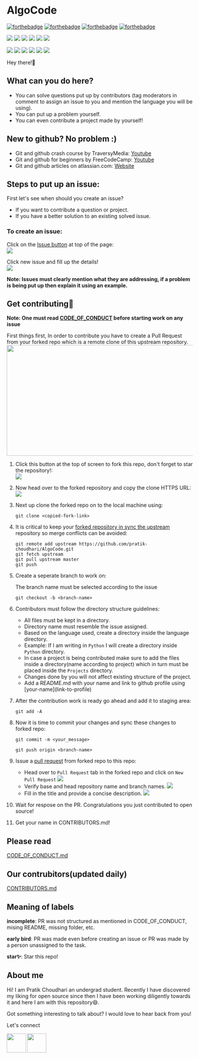 # AlgoCode
[![forthebadge](https://forthebadge.com/images/badges/built-by-developers.svg)](https://forthebadge.com)
[![forthebadge](https://forthebadge.com/images/badges/built-with-love.svg)](https://forthebadge.com)
[![forthebadge](https://forthebadge.com/images/badges/for-you.svg)](https://forthebadge.com)
[![forthebadge](https://forthebadge.com/images/badges/powered-by-coffee.svg)](https://forthebadge.com)

![](https://img.shields.io/badge/Josh-High-Red)
![](https://img.shields.io/badge/Maintained-Yes-orange)
![](https://img.shields.io/badge/PRs-Accepting-brightgreen)
![](https://img.shields.io/github/issues/pratik-choudhari/algocode)
![](https://img.shields.io/github/contributors/pratik-choudhari/algocode)
![](https://img.shields.io/github/issues-pr/pratik-choudhari/algocode)

![](https://img.shields.io/badge/Python-green)
![](https://img.shields.io/badge/Go-cyan)
![](https://img.shields.io/badge/Java-blue)
![](https://img.shields.io/badge/C-yellowgreen)
![](https://img.shields.io/badge/C++-blueviolet)
![](https://img.shields.io/badge/Js-yellow)

Hey there!👋 

## What can you do here?
* You can solve questions put up by contributors (tag moderators in comment to assign an issue to you and mention the language you will be using).
* You can put up a problem yourself.
* You can even contribute a project made by yourself!

## New to github? No problem :)
* Git and github crash course by TraversyMedia: [Youtube](https://www.youtube.com/watch?v=SWYqp7iY_Tc)
* Git and github for beginners by FreeCodeCamp: [Youtube](https://www.youtube.com/watch?v=RGOj5yH7evk)
* Git and github articles on atlassian.com: [Website](https://www.atlassian.com/git/tutorials)

## Steps to put up an issue:

First let's see when should you create an issue?
* If you want to contribute a question or project.
* If you have a better solution to an existing solved issue.

### To create an issue:

Click on the [Issue button](https://github.com/pratik-choudhari/AlgoCode/issues) at top of the page:<br>
![](images/issues1.JPG)

Click new issue and fill up the details!<br>
![](images/issues2.JPG)

__Note: Issues must clearly mention what they are addressing, if a problem is being put up then explain it using an example.__

## Get contributing🤩

__Note: One must read [CODE_OF_CONDUCT](https://github.com/pratik-choudhari/AlgoCode/blob/master/CODE_OF_CONDUCT.md) before starting work on any issue__

First things first, In order to contribute you have to create a Pull Request from your forked repo which is a remote clone of this upstream repository.<br>
<img src="images/github-fork-local-download.png" height="300" width="650" ></img>

1. Click this button at the top of screen to fork this repo, don't forget to star the repository!:<br>
    ![](images/fork_button.jpg)

2. Now head over to the forked repository and copy the clone HTTPS URL:<br>
    ![](images/fork_URL.jpg)


3. Next up clone the forked repo on to the local machine using:<br>

    ``git clone <copied-fork-link>``
    
4. It is critical to keep your [forked repository in sync the upstream](https://www.freecodecamp.org/news/how-to-sync-your-fork-with-the-original-git-repository/) repository so merge conflicts can be avoided:
    ```
    git remote add upstream https://github.com/pratik-choudhari/AlgoCode.git
    git fetch upstream
    git pull upstream master
    git push
    ```
5. Create a seperate branch to work on:<br>

    The branch name must be selected according to the issue<br>

    ``git checkout -b <branch-name>``

6. Contributors must follow the directory structure guidelines:
    * All files must be kept in a directory.
    * Directory name must resemble the issue assigned.
    * Based on the language used, create a directory inside the language directory.
    * Example: If I am writing in `Python` I will create a directory inside `Python` directory.
    * In case a project is being contributed make sure to add the files inside a directory(name according to project) which in turn must be placed inside the `Projects` directory.
    * Changes done by you will not affect existing structure of the project.
    * Add a README.md with your name and link to github profile using \[your-name](link-to-profile)

7. After the contribution work is ready go ahead and add it to staging area:<br>

    ``git add -A``

8. Now it is time to commit your changes and sync these changes to forked repo:<br>

    ``git commit -m <your_message>``

    ``git push origin <branch-name>`` 


9. Issue a [pull request](https://www.freecodecamp.org/news/how-to-make-your-first-pull-request-on-github/) from forked repo to this repo:<br>
    * Head over to `Pull Request` tab in the forked repo and click on `New Pull Request`
        ![](images/pr1.JPG)
    * Verify base and head repository name and branch names.
        ![](images/pr2.jpg)
    * Fill in the title and provide a concise description.
        ![](images/pr3.JPG)
    
10. Wait for respose on the PR. Congratulations you just contributed to open source!

11. Get your name in CONTRIBUTORS.md!

## Please read
[CODE_OF_CONDUCT.md](https://github.com/pratik-choudhari/AlgoCode/blob/master/CODE_OF_CONDUCT.md)

## Our contrubitors(updated daily)
[CONTRIBUTORS.md](https://github.com/pratik-choudhari/AlgoCode/blob/master/CONTRIBUTORS.md)

## Meaning of labels

__incomplete__: PR was not structured as mentioned in CODE_OF_CONDUCT, mising README, missing folder, etc.

__early bird__: PR was made even before creating an issue or PR was made by a person unassigned to the task.

__star✨__: Star this repo!

## About me

Hi! I am Pratik Choudhari an undergrad student. Recently I have discovered my liking for open source since then I have been working diligently towards it and here I am with this repository😄.

Got something interesting to talk about? I would love to hear back from you!

Let's connect


<a href="https://www.linkedin.com/in/pratik-choudhari/"><img src="https://hackernoon.com/images/PrB8ElNwFUY9FJD7Kw2aUJtm1UW2-cjw12i45.gif" align="left" height="52" width="52" ></a>
<a href="https://github.com/pratik-choudhari/"><img src="https://radicalpenguin.me/blog/wp-content/uploads/2014/03/daftpunktocat-guy1.gif" align="left" height="52" width="52" ></a>


